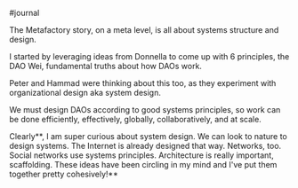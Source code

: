 #journal 

The Metafactory story, on a meta level, is all about systems structure and design. 

I started by leveraging ideas from Donnella to come up with 6 principles, the DAO Wei, fundamental truths about how DAOs work. 

Peter and Hammad were thinking about this too, as they experiment with organizational design aka system design. 

We must design DAOs according to good systems principles, so work can be done efficiently, effectively, globally, collaboratively, and at scale. 

Clearly**, I am super curious about system design. We can look to nature to design systems. The Internet is already designed that way. Networks, too. Social networks use systems principles. Architecture is really important, scaffolding. These ideas have been circling in my mind and I've put them together pretty cohesively!**